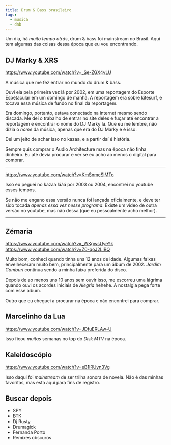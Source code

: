 ```yaml
---
title: Drum & Bass brasileiro
tags:
  - musica
  - dnb
---
```


Um dia, há _muito tempo atrás_, drum & bass foi mainstream no Brasil. Aqui tem algumas das coisas dessa época que eu vou encontrando.

## DJ Marky & XRS

https://www.youtube.com/watch?v=_Se-ZGX4vLU

A música que me fez entrar no mundo do drum & bass.

Ouvi ela pela primeira vez lá por 2002, em uma reportagem do Esporte Espetacular em um domingo de manhã. A reportagem era sobre kitesurf, e tocava essa música de fundo no final da reportagem.

Era domingo, portanto, estava conectado na internet mesmo sendo discada. Me dei o trabalho de entrar no site deles e fuçar até encontrar a reportagem e encontrar o nome do DJ Marky lá. Que eu me lembre, não dizia o _nome_ da música, apenas que era do DJ Marky e é isso.

Dei um jeito de achar isso no kazaa, e a partir daí é história.

Sempre quis comprar o Audio Architecture mas na época não tinha dinheiro. Eu até devia procurar e ver se eu acho ao menos o digital para comprar.

---
https://www.youtube.com/watch?v=KmSnmcSlMTo

Isso eu peguei no kazaa lááá por 2003 ou 2004, encontrei no youtube esses tempos.

Se não me engano essa versão nunca foi lançada oficialmente, e deve ter sido tocada _apenas essa vez nesse programa_. Existe um video de outra versão no youtube, mas não dessa (que eu pessoalmente acho melhor).

---

## Zémaria

https://www.youtube.com/watch?v=_WKgwsUyeYk
https://www.youtube.com/watch?v=Z0-qoJ2LlBQ

Muito bom, conheci quando tinha uns 12 anos de idade. Algumas faixas envelheceram muito bem, principalmente para um álbum de 2002. _Jardim Camburi_ continua sendo a minha faixa preferida do disco.

Depois de ao menos uns 10 anos sem ouvir isso, me escorreu uma lágrima quando ouvi os acordes iniciais de _Alegria_ hehehe. A nostalgia pega forte com esse álbum.

Outro que eu cheguei a procurar na época e não encontrei para comprar.

## Marcelinho da Lua

https://www.youtube.com/watch?v=JDfuERLAw-U

Isso ficou _muitas_ semanas no top do _Disk MTV_ na época.

## Kaleidoscópio

https://www.youtube.com/watch?v=eB1lRUyn3Vg

Isso daqui foi _mainstream_ de ser trilha sonora de novela. Não é das minhas favoritas, mas esta aqui para fins de registro.

## Buscar depois
- SPY
- BTK
- Dj Rusty
- Drumagick
- Fernanda Porto
- Remixes obscuros